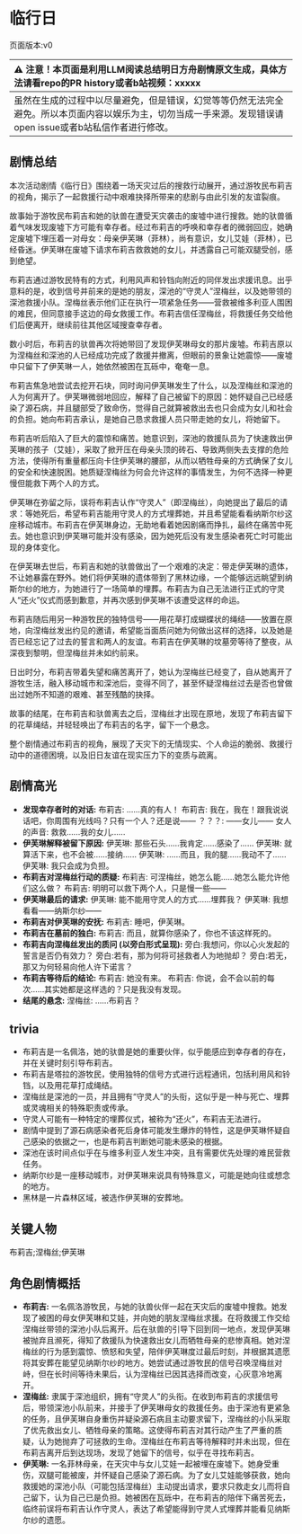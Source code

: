 # 临行日
页面版本:v0
 

| :warning: 注意！本页面是利用LLM阅读总结明日方舟剧情原文生成，具体方法请看repo的PR history或者b站视频：xxxxx           |
|:----------------------------|
| 虽然在生成的过程中以尽量避免，但是错误，幻觉等等仍然无法完全避免。所以本页面内容以娱乐为主，切勿当成一手来源。发现错误请open issue或者b站私信作者进行修改。|



## 剧情总结
本次活动剧情《临行日》围绕着一场天灾过后的搜救行动展开，通过游牧民布莉吉的视角，揭示了一起救援行动中艰难抉择所带来的悲剧与由此引发的友谊裂痕。

故事始于游牧民布莉吉和她的驮兽在遭受天灾袭击的废墟中进行搜救。她的驮兽循着气味发现废墟下方可能有幸存者。经过布莉吉的呼唤和幸存者的微弱回应，她确定废墟下埋压着一对母女：母亲伊芙琳（菲林），尚有意识，女儿艾娃（菲林），已经昏迷。伊芙琳在废墟下请求布莉吉救救她的女儿，并透露自己可能双腿受创，感到绝望。

布莉吉通过游牧民特有的方式，利用风声和铃铛向附近的同伴发出求援讯息。出乎意料的是，收到信号并前来的是她的朋友，深池的“守灵人”涅梅丝，以及她带领的深池救援小队。涅梅丝表示他们正在执行一项紧急任务——营救被维多利亚人围困的难民，但同意接手这边的母女救援工作。布莉吉信任涅梅丝，将救援任务交给他们后便离开，继续前往其他区域搜查幸存者。

数小时后，布莉吉的驮兽再次将她带回了发现伊芙琳母女的那片废墟。布莉吉原以为涅梅丝和深池的人已经成功完成了救援并撤离，但眼前的景象让她震惊——废墟中只留下了伊芙琳一人，她依然被困在瓦砾中，奄奄一息。

布莉吉焦急地尝试去挖开石块，同时询问伊芙琳发生了什么，以及涅梅丝和深池的人为何离开了。伊芙琳微弱地回应，解释了自己被留下的原因：她怀疑自己已经感染了源石病，并且腿部受了致命伤，觉得自己就算被救出去也只会成为女儿和社会的负担。她向布莉吉承认，是她自己恳求救援人员只带走她的女儿，将她留下。

布莉吉听后陷入了巨大的震惊和痛苦。她意识到，深池的救援队员为了快速救出伊芙琳的孩子（艾娃），采取了掀开压在母亲头顶的砖石、导致两侧失去支撑的危险方法，使得所有重量都压向卡住伊芙琳的腰部，从而以牺牲母亲的方式确保了女儿的安全和快速脱困。她质疑涅梅丝为何会允许这样的事情发生，为何不选择一种更慢但能救下两个人的方式。

伊芙琳在弥留之际，误将布莉吉认作“守灵人”（即涅梅丝），向她提出了最后的请求：等她死后，希望布莉吉能用守灵人的方式埋葬她，并且希望能看看纳斯尔纱这座移动城市。布莉吉在伊芙琳身边，无助地看着她因剧痛而挣扎，最终在痛苦中死去。她也意识到伊芙琳可能并没有感染，因为她死后没有发生感染者死亡时可能出现的身体变化。

在伊芙琳去世后，布莉吉和她的驮兽做出了一个艰难的决定：带走伊芙琳的遗体，不让她暴露在野外。她们将伊芙琳的遗体带到了黑林边缘，一个能够远远眺望到纳斯尔纱的地方，为她进行了一场简单的埋葬。布莉吉为自己无法进行正式的守灵人“还火”仪式而感到歉意，并再次感到伊芙琳不该遭受这样的命运。

布莉吉随后用另一种游牧民的独特信号——用花草打成蝴蝶状的绳结——放置在原地，向涅梅丝发出约见的邀请，希望能当面质问她为何做出这样的选择，以及她是否已经忘记了过去的誓言和两人的友谊。布莉吉在伊芙琳的坟墓旁等待了整夜，从深夜到黎明，但涅梅丝并未如约前来。

日出时分，布莉吉带着失望和痛苦离开了，她认为涅梅丝已经变了，自从她离开了游牧生活，融入移动城市和深池后，变得不同了，甚至怀疑涅梅丝过去是否也曾做出过她所不知道的艰难、甚至残酷的抉择。

故事的结尾，在布莉吉和驮兽离去之后，涅梅丝才出现在原地，发现了布莉吉留下的花草绳结，并轻轻唤出了布莉吉的名字，留下一个悬念。

整个剧情通过布莉吉的视角，展现了天灾下的无情现实、个人命运的脆弱、救援行动中的道德困境，以及旧日友谊在现实压力下的变质与疏离。
## 剧情高光
*   **发现幸存者时的对话:**
    布莉吉: ......真的有人！
    布莉吉: 我在，我在！跟我说说话吧，你周围有光线吗？只有一个人？还是说——
    ？？？: ——女儿——
    女人的声音: 救救......我的女儿......
*   **伊芙琳解释被留下原因:**
    伊芙琳: 那些石头......我肯定......感染了......
    伊芙琳: 就算活下来，也不会被......接纳......
    伊芙琳: ......而且，我的腿......我动不了......
    伊芙琳: 我只会成为负担。
*   **布莉吉对涅梅丝行动的质疑:**
    布莉吉: 可涅梅丝，她怎么能......她怎么能允许他们这么做？
    布莉吉: 明明可以救下两个人，只是慢一些——
*   **伊芙琳最后的请求:**
    伊芙琳: 能不能用守灵人的方式......埋葬我？
    伊芙琳: 我想看看——纳斯尔纱——
*   **布莉吉对伊芙琳的安抚:**
    布莉吉: 睡吧，伊芙琳。
*   **布莉吉在墓前的独白:**
    布莉吉: 而且，就算你感染了，你也不该这样死的。
*   **布莉吉向涅梅丝发出的质问 (以旁白形式呈现):**
    旁白:我想问，你以心火发起的誓言是否仍有效力？
    旁白:若有，那为何将可拯救者人为地抛却？
    旁白:若无，那又为何轻易向他人许下诺言？
*   **布莉吉等待后的结论:**
    布莉吉: 她没有来。
    布莉吉: 你说，会不会以前的每次......其实她都是这样选的？只是我没有发现。
*   **结尾的悬念:**
    涅梅丝: ......布莉吉？
## trivia
*   布莉吉是一名佩洛，她的驮兽是她的重要伙伴，似乎能感应到幸存者的存在，并在关键时刻引导布莉吉。
*   布莉吉是塔拉的游牧民，使用独特的信号方式进行远程通讯，包括利用风和铃铛，以及用花草打成绳结。
*   涅梅丝是深池的一员，并且拥有“守灵人”的头衔，这似乎是一种与死亡、埋葬或灵魂相关的特殊职责或传承。
*   守灵人可能有一种特定的埋葬仪式，被称为“还火”，布莉吉无法进行。
*   剧情中提到了源石病感染者死后身体可能发生爆炸的特性，这是伊芙琳怀疑自己感染的依据之一，也是布莉吉判断她可能未感染的根据。
*   深池在该时间点似乎在与维多利亚人发生冲突，且有需要优先处理的难民营救任务。
*   纳斯尔纱是一座移动城市，对伊芙琳来说具有特殊意义，可能是她向往或想念的地方。
*   黑林是一片森林区域，被选作伊芙琳的安葬地。
## 关键人物
布莉吉;涅梅丝;伊芙琳
## 角色剧情概括
-   **布莉吉:** 一名佩洛游牧民，与她的驮兽伙伴一起在天灾后的废墟中搜救。她发现了被困的母女伊芙琳和艾娃，并向她的朋友涅梅丝求援。在将救援工作交给涅梅丝带领的深池小队后离开。后在驮兽的引导下回到同一地点，发现伊芙琳被抛弃且濒死，得知了救援队为快速救出女儿而牺牲母亲的悲惨真相。她对涅梅丝的行为感到震惊、愤怒和失望，陪伴伊芙琳度过最后时刻，并根据其遗愿将其安葬在能望见纳斯尔纱的地方。她尝试通过游牧民的信号召唤涅梅丝对峙，但在长时间等待未果后，认为涅梅丝已因其选择而改变，心灰意冷地离开。
-   **涅梅丝:** 隶属于深池组织，拥有“守灵人”的头衔。在收到布莉吉的求援信号后，带领深池小队前来，并接手了伊芙琳母女的救援任务。由于深池有更紧急的任务，且伊芙琳自身重伤并疑染源石病且主动要求留下，涅梅丝的小队采取了优先救出女儿、牺牲母亲的策略。这使得布莉吉对其行动产生了严重的质疑，认为她抛弃了可拯救的生命。涅梅丝在布莉吉等待解释时并未出现，但在布莉吉离开后到达现场，发现了她留下的信号，似乎在寻找布莉吉。
-   **伊芙琳:** 一名菲林母亲，在天灾中与女儿艾娃一起被埋在废墟下。她身受重伤，双腿可能被废，并怀疑自己感染了源石病。为了女儿艾娃能够获救，她向救援她的深池小队（可能包括涅梅丝）主动提出请求，要求只救走女儿而将自己留下，认为自己已是负担。她被困在瓦砾中，在布莉吉的陪伴下痛苦死去，临终前误将布莉吉认作守灵人，表达了希望能得到守灵人式埋葬并能看见纳斯尔纱的遗愿。